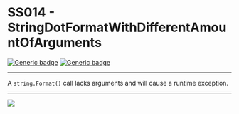 # SS014 - StringDotFormatWithDifferentAmountOfArguments

[![Generic badge](https://img.shields.io/badge/Severity-Error-red.svg)](https://shields.io/) [![Generic badge](https://img.shields.io/badge/CodeFix-Yes-green.svg)](https://shields.io/)

---

A `string.Format()` call lacks arguments and will cause a runtime exception.

---

![](./attachments/SS001.gif)
